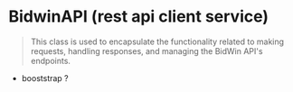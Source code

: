 # BidwinAPI (rest api client service)

>  This class is used to encapsulate the functionality related to making requests, handling responses, and managing the BidWin API's endpoints.

* booststrap ?